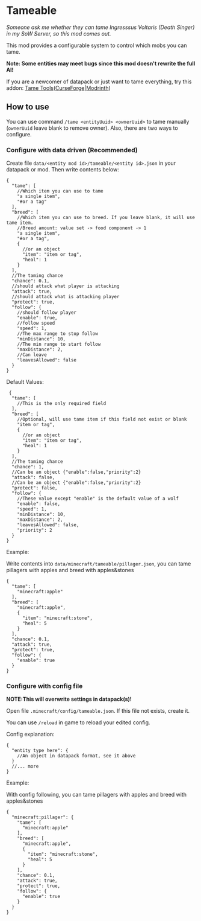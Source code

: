# Tameable

*Someone ask me whether they can tame Ingresssus Voltaris (Death Singer) in my SoW Server, so this mod comes out.*

This mod provides a configurable system to control which mobs you can tame.

**Note: Some entities may meet bugs since this mod doesn't rewrite the full AI!**

If you are a newcomer of datapack or just want to tame everything, try this addon:
[Tame Tools](https://github.com/ArkTechMC/TameTools)([CurseForge](https://www.curseforge.com/minecraft/mc-mods/tame-tools)|[Modrinth](https://modrinth.com/mod/tame-tools))

## How to use

You can use command `/tame <entityUuid> <ownerUuid>` to tame manually (`ownerUuid` leave blank to remove owner). Also, there are two ways to configure.

### Configure with data driven (Recommended)

Create file `data/<entity mod id>/tameable/<entity id>.json` in your datapack or mod. Then write contents below:

```json5
{
  "tame": [
    //Which item you can use to tame
    "a single item",
    "#or a tag"
  ],
  "breed": [
    //Which item you can use to breed. If you leave blank, it will use tame item.
    //Breed amount: value set -> food component -> 1
    "a single item",
    "#or a tag",
    {
      //or an object
      "item": "item or tag",
      "heal": 1
    }
  ],
  //The taming chance
  "chance": 0.1,
  //should attack what player is attacking
  "attack": true,
  //should attack what is attacking player
  "protect": true,
  "follow": {
    //should follow player
    "enable": true,
    //follow speed
    "speed": 1,
    //The max range to stop follow
    "minDistance": 10,
    //The min range to start follow
    "maxDistance": 2,
    //Can leave
    "leavesAllowed": false
  }
}
```

Default Values:

```json5
 {
  "tame": [
    //This is the only required field
  ],
  "breed": [
    //Optional, will use tame item if this field not exist or blank
    "item or tag",
    {
      //or an object
      "item": "item or tag",
      "heal": 1
    }
  ],
  //The taming chance
  "chance": 1,
  //Can be an object {"enable":false,"priority":2}
  "attack": false,
  //Can be an object {"enable":false,"priority":2}
  "protect": false,
  "follow": {
    //These value except "enable" is the default value of a wolf
    "enable": false,
    "speed": 1,
    "minDistance": 10,
    "maxDistance": 2,
    "leavesAllowed": false,
    "priority": 2
  }
}
```

Example:

Write contents into `data/minecraft/tameable/pillager.json`, you can tame pillagers with apples and breed with
apples&stones

```json5
{
  "tame": [
    "minecraft:apple"
  ],
  "breed": [
    "minecraft:apple",
    {
      "item": "minecraft:stone",
      "heal": 5
    }
  ],
  "chance": 0.1,
  "attack": true,
  "protect": true,
  "follow": {
    "enable": true
  }
}
```

### Configure with config file

**NOTE:This will overwrite settings in datapack(s)!**

Open file `.minecraft/config/tameable.json`. If this file not exists, create it.

You can use `/reload` in game to reload your edited config.

Config explanation:

```json5
{
  "entity type here": {
    //An object in datapack format, see it above
  }
  //... more
}
```

Example:

With config following, you can tame pillagers with apples and breed with apples&stones

```json5
{
  "minecraft:pillager": {
    "tame": [
      "minecraft:apple"
    ],
    "breed": [
      "minecraft:apple",
      {
        "item": "minecraft:stone",
        "heal": 5
      }
    ],
    "chance": 0.1,
    "attack": true,
    "protect": true,
    "follow": {
      "enable": true
    }
  }
}
```